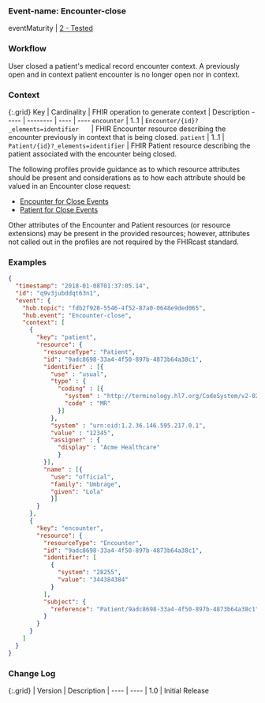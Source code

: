 ### Event-name: Encounter-close

eventMaturity | [2 - Tested](3-1-2-eventmaturitymodel.html)

### Workflow

User closed a patient's medical record encounter context. A previously open and in context patient encounter is no longer open nor in context. 

### Context

{:.grid}
Key | Cardinality | FHIR operation to generate context | Description
----- | -------- | ---- | ---- 
`encounter` | 1..1 | `Encounter/{id}?_elements=identifier	` | FHIR Encounter resource describing the encounter previously in context that is being closed.
`patient` | 1..1 | `Patient/{id}?_elements=identifier` | FHIR Patient resource describing the patient associated with the encounter being closed.

The following profiles provide guidance as to which resource attributes should be present and considerations as to how each attribute should be valued in an Encounter close request:

* [Encounter for Close Events](StructureDefinition-fhircast-encounter-close.html)
* [Patient for Close Events](StructureDefinition-fhircast-patient-close.html)

Other attributes of the Encounter and Patient resources (or resource extensions) may be present in the provided resources; however, attributes not called out in the profiles are not required by the FHIRcast standard.

### Examples

```json
{
  "timestamp": "2018-01-08T01:37:05.14",
  "id": "q9v3jubddqt63n1",
  "event": {
    "hub.topic": "fdb2f928-5546-4f52-87a0-0648e9ded065",
    "hub.event": "Encounter-close",
    "context": [
      {
        "key": "patient",
        "resource": {
          "resourceType": "Patient",
          "id": "9adc8698-33a4-4f50-897b-4873b64a38c1",
          "identifier" : [{
            "use" : "usual",
            "type" : {
              "coding" : [{
                "system" : "http://terminology.hl7.org/CodeSystem/v2-0203",
                "code" : "MR"
              }]
            },
            "system" : "urn:oid:1.2.36.146.595.217.0.1",
            "value" : "12345",
            "assigner" : {
              "display" : "Acme Healthcare"
              }
          }],
          "name" : [{
            "use": "official",
            "family": "Umbrage",
            "given": "Lola"
            }]
        }
      },
      {
        "key": "encounter",
        "resource": {
          "resourceType": "Encounter",
          "id": "9adc8698-33a4-4f50-897b-4873b64a38c1",
          "identifier": [
            {
              "system": "28255",
              "value": "344384384"
            }
          ],
          "subject": {
            "reference": "Patient/9adc8698-33a4-4f50-897b-4873b64a38c1"
          }
        }
      }
    ]
  }
}
```

### Change Log

{:.grid}
| Version | Description
| ---- | ----
| 1.0 | Initial Release
